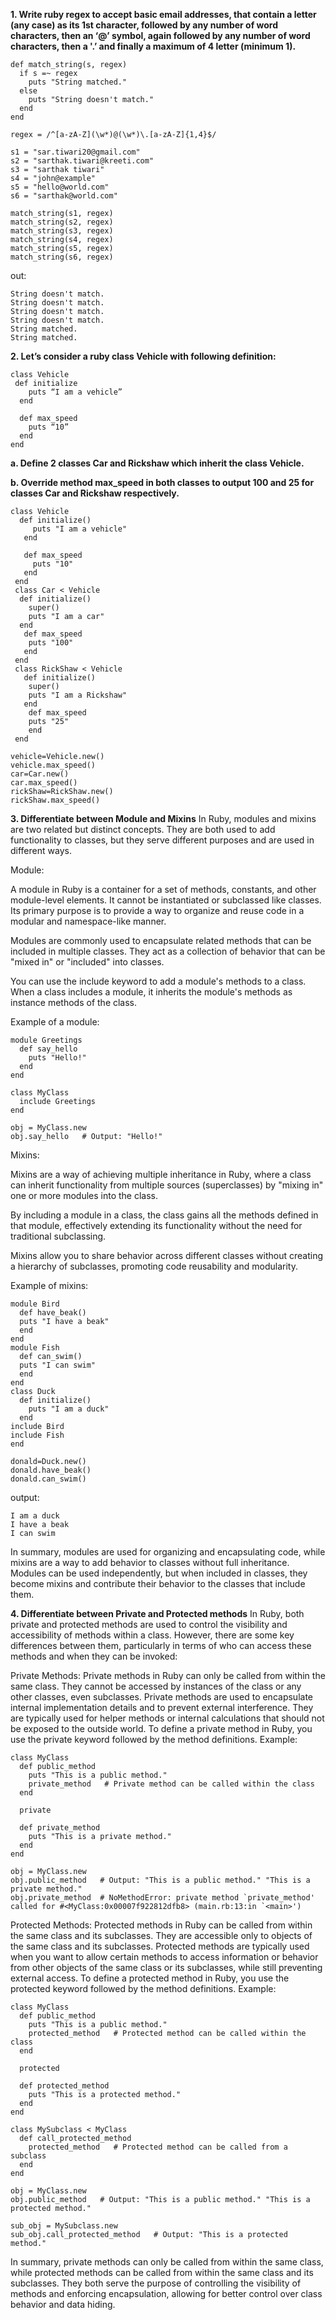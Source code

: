 **1. Write ruby regex to accept basic email addresses, that contain a letter (any case)  as its 1st character, followed by any number of word characters, then an ‘@’ symbol, again followed by any number of word characters, then a '.’  and finally a maximum of 4 letter (minimum 1).** 
```
def match_string(s, regex)
  if s =~ regex
    puts "String matched."
  else
    puts "String doesn't match."
  end
end

regex = /^[a-zA-Z](\w*)@(\w*)\.[a-zA-Z]{1,4}$/

s1 = "sar.tiwari20@gmail.com"
s2 = "sarthak.tiwari@kreeti.com"
s3 = "sarthak tiwari"
s4 = "john@example"
s5 = "hello@world.com"
s6 = "sarthak@world.com"

match_string(s1, regex)
match_string(s2, regex)
match_string(s3, regex)
match_string(s4, regex)
match_string(s5, regex)
match_string(s6, regex)
```
out:
```
String doesn't match.
String doesn't match.
String doesn't match.
String doesn't match.
String matched.
String matched.
```
**2. Let’s consider a ruby class Vehicle with following definition:** 
 ```
class Vehicle 
  def initialize 
     puts “I am a vehicle” 
   end 
 
   def max_speed 
     puts “10” 
   end 
 end 
 ```
**a. Define 2 classes Car and Rickshaw which inherit the class Vehicle.**

**b. Override method max_speed in both classes to output 100 and 25 for classes  Car and Rickshaw respectively.** 
```
class Vehicle 
  def initialize() 
     puts "I am a vehicle" 
   end 
 
   def max_speed 
     puts "10"
   end 
 end 
 class Car < Vehicle
  def initialize() 
    super()
    puts "I am a car" 
  end 
   def max_speed 
    puts "100" 
   end 
 end
 class RickShaw < Vehicle
   def initialize()
    super()
    puts "I am a Rickshaw"
   end
    def max_speed
    puts "25"
    end
 end

vehicle=Vehicle.new()
vehicle.max_speed()
car=Car.new()
car.max_speed()
rickShaw=RickShaw.new()
rickShaw.max_speed()
```
 
**3. Differentiate between Module and Mixins**
In Ruby, modules and mixins are two related but distinct concepts. They are both used to add functionality to classes, but they serve different purposes and are used in different ways.

Module:

A module in Ruby is a container for a set of methods, constants, and other module-level elements. It cannot be instantiated or subclassed like classes. Its primary purpose is to provide a way to organize and reuse code in a modular and namespace-like manner.

Modules are commonly used to encapsulate related methods that can be included in multiple classes. They act as a collection of behavior that can be "mixed in" or "included" into classes.

You can use the include keyword to add a module's methods to a class. When a class includes a module, it inherits the module's methods as instance methods of the class.

Example of a module:
```
module Greetings
  def say_hello
    puts "Hello!"
  end
end

class MyClass
  include Greetings
end

obj = MyClass.new
obj.say_hello   # Output: "Hello!"
```
Mixins:

Mixins are a way of achieving multiple inheritance in Ruby, where a class can inherit functionality from multiple sources (superclasses) by "mixing in" one or more modules into the class.

By including a module in a class, the class gains all the methods defined in that module, effectively extending its functionality without the need for traditional subclassing.

Mixins allow you to share behavior across different classes without creating a hierarchy of subclasses, promoting code reusability and modularity.

Example of mixins:
```
module Bird
  def have_beak()
  puts "I have a beak"
  end
end
module Fish
  def can_swim() 
  puts "I can swim"
  end
end
class Duck
  def initialize()
    puts "I am a duck"
  end
include Bird
include Fish
end 

donald=Duck.new()
donald.have_beak()
donald.can_swim()
```
output:
```
I am a duck
I have a beak
I can swim
```
In summary, modules are used for organizing and encapsulating code, while mixins are a way to add behavior to classes without full inheritance. Modules can be used independently, but when included in classes, they become mixins and contribute their behavior to the classes that include them.

**4. Differentiate between Private and Protected methods**
In Ruby, both private and protected methods are used to control the visibility and accessibility of methods within a class. However, there are some key differences between them, particularly in terms of who can access these methods and when they can be invoked:

Private Methods:
Private methods in Ruby can only be called from within the same class. They cannot be accessed by instances of the class or any other classes, even subclasses.
Private methods are used to encapsulate internal implementation details and to prevent external interference. They are typically used for helper methods or internal calculations that should not be exposed to the outside world.
To define a private method in Ruby, you use the private keyword followed by the method definitions.
Example:
```
class MyClass
  def public_method
    puts "This is a public method."
    private_method   # Private method can be called within the class
  end

  private

  def private_method
    puts "This is a private method."
  end
end

obj = MyClass.new
obj.public_method   # Output: "This is a public method." "This is a private method."
obj.private_method  # NoMethodError: private method `private_method' called for #<MyClass:0x00007f922812dfb8> (main.rb:13:in `<main>')
```
Protected Methods:
Protected methods in Ruby can be called from within the same class and its subclasses. They are accessible only to objects of the same class and its subclasses.
Protected methods are typically used when you want to allow certain methods to access information or behavior from other objects of the same class or its subclasses, while still preventing external access.
To define a protected method in Ruby, you use the protected keyword followed by the method definitions.
Example:

```
class MyClass
  def public_method
    puts "This is a public method."
    protected_method   # Protected method can be called within the class
  end

  protected

  def protected_method
    puts "This is a protected method."
  end
end

class MySubclass < MyClass
  def call_protected_method
    protected_method   # Protected method can be called from a subclass
  end
end

obj = MyClass.new
obj.public_method   # Output: "This is a public method." "This is a protected method."

sub_obj = MySubclass.new
sub_obj.call_protected_method   # Output: "This is a protected method."
```
In summary, private methods can only be called from within the same class, while protected methods can be called from within the same class and its subclasses. They both serve the purpose of controlling the visibility of methods and enforcing encapsulation, allowing for better control over class behavior and data hiding.
